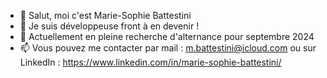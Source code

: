 - 👋 Salut, moi c'est Marie-Sophie Battestini
- 👀 Je suis développeuse front à en devenir !
- 🌱 Actuellement en pleine recherche d'alternance pour septembre 2024
- 📫 Vous pouvez me contacter par mail : m.battestini@icloud.com ou sur LinkedIn : https://www.linkedin.com/in/marie-sophie-battestini/

<!---
mariebattestini/mariebattestini is a ✨ special ✨ repository because its `README.md` (this file) appears on your GitHub profile.
You can click the Preview link to take a look at your changes.
--->
